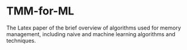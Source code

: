 # TMM-for-ML
The Latex paper of the brief overview of algorithms used for memory management, including naive and machine learning algorithms and techniques.
